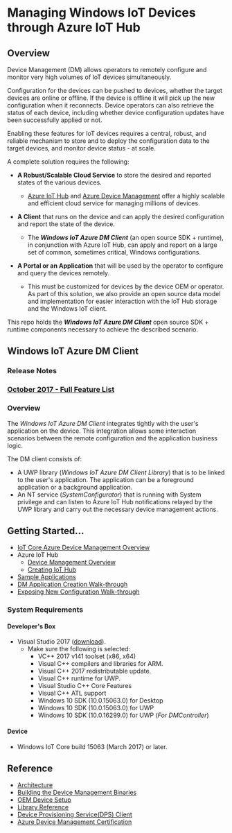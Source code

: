 # Managing Windows IoT Devices through Azure IoT Hub

## Overview

Device Management (DM) allows operators to remotely configure and monitor very high volumes of IoT devices simultaneously.

Configuration for the devices can be pushed to devices, whether the target devices are online or offline.  If the device is offline it will pick up the new configuration when it reconnects.  Device operators can also retrieve the status of each device, including whether device configuration updates have been successfully applied or not.

Enabling these features for IoT devices requires a central, robust, and reliable mechanism to store and to deploy the configuration data to the target devices, and monitor device status - at scale.

A complete solution requires the following:

- **A Robust/Scalable Cloud Service** to store the desired and reported states of the various devices.
  - [Azure IoT Hub](https://azure.microsoft.com/en-us/services/iot-hub/) and [Azure Device Management](https://docs.microsoft.com/en-us/azure/iot-hub/iot-hub-device-management-overview) offer a highly  scalable and efficient cloud service for managing millions of devices.

- **A Client** that runs on the device and can apply the desired configuration and report the state of the device.
  - The ***Windows IoT Azure DM Client*** (an open source SDK + runtime), in conjunction with Azure IoT Hub, can apply and report on a large set of common, sometimes critical, Windows configurations.

- **A Portal or an Application** that will be used by the operator to configure and query the devices remotely.
  - This must be customized for devices by the device OEM or operator.  As part of this solution, we also provide an open source data model and implementation for easier interaction with the IoT Hub storage and the Windows IoT client.

This repo holds the ***Windows IoT Azure DM Client*** open source SDK + runtime components necessary to achieve the described scenario.

## Windows IoT Azure DM Client

### Release Notes

### [October 2017 - Full Feature List](docs/release-notes-2017-10.md)

### Overview

The *Windows IoT Azure DM Client* integrates tightly with the user's application on the device. This integration allows some interaction scenarios between the remote configuration and the application business logic.

The DM client consists of:

- A UWP library (*Windows IoT Azure DM Client Library*) that is to be linked to the user's application. The application can be a foreground application or a background application.
- An NT service (*SystemConfigurator*) that is running with System privilege and can listen to Azure IoT Hub notifications relayed by the UWP library and carry out the necessary device management actions.

## Getting Started...

- [IoT Core Azure Device Management Overview](https://blogs.windows.com/buildingapps/2017/04/07/managing-windows-iot-core-devices-azure-iot-hub/)
- Azure IoT Hub
  - [Device Management Overview](https://docs.microsoft.com/en-us/azure/iot-hub/iot-hub-device-management-overview)
  - [Creating IoT Hub](https://docs.microsoft.com/en-us/azure/iot-hub/iot-hub-csharp-csharp-getstarted)
- [Sample Applications](docs/samples.md)
- [DM Application Creation Walk-through](docs/dm-hello-world-overview.md)
- [Exposing New Configuration Walk-through](docs/exposing-new-configuration.md)

### System Requirements

#### Developer's Box

- Visual Studio 2017 ([download](https://www.visualstudio.com/downloads)).
  - Make sure the following is selected:
    - VC++ 2017 v141 toolset (x86, x64)
    - Visual C++ compilers and libraries for ARM.
    - Visual C++ 2017 redistributable update.
    - Visual C++ runtime for UWP.
    - Visual Studio C++ Core Features
    - Visual C++ ATL support
    - Windows 10 SDK (10.0.15063.0) for Desktop
    - Windows 10 SDK (10.0.15063.0) for UWP
    - Windows 10 SDK (10.0.16299.0) for UWP  (*For DMController*)


#### Device

- Windows IoT Core build 15063 (March 2017) or later.

## Reference

- [Architecture](docs/dm-client-architecture.md)
- [Building the Device Management Binaries](docs/building-the-dm-binaries.md)
- [OEM Device Setup](docs/oem-device-setup.md)
- [Library Reference](docs/library-reference.md)
- [Device Provisioning Service(DPS) Client](<https://github.com/ms-iot/iot-azure-dps-client>)
- [Azure Device Management Certification](docs/azure-dm-certification.md)

